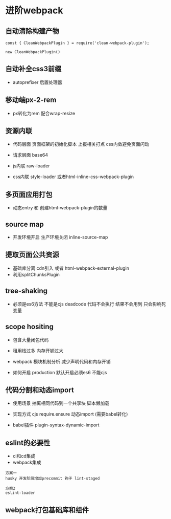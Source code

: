 # 进阶webpack 

## 自动清除构建产物

```
const { CleanWebpackPlugin } = require('clean-webpack-plugin');

new CleanWebpackPlugin()
```

## 自动补全css3前缀

* autoprefixer 后置处理器

## 移动端px-2-rem

* px转化为rem 配合wrap-resize

## 资源内联

* 代码层面 页面框架的初始化脚本  上报相关打点 css内敛避免页面闪动
* 请求层面 base64

* js内联  raw-loader
* css内联  style-loader 或者html-inline-css-webpack-plugin


## 多页面应用打包

* 动态entry 和 创建html-webpack-plugin的数量

## source map 

* 开发环境开启 生产环境关闭  inline-source-map

## 提取页面公共资源

* 基础库分离  cdn引入 或者 html-webpack-external-plugin
* 利用splitChunksPlugin

## tree-shaking 

* 必须是es6方法 不能是cjs deadcode 代码不会执行 结果不会用到 只会影响死变量

## scope hositing 

* 包含大量闭包代码
* 租用栈过多 内存开销过大

* webpack 模块机制分析   减少声明代码和内存开销

* 如何开启 production  默认开启必须es6 不能cjs

## 代码分割和动态import 
* 使用场景 抽离相同代码到一个共享块  脚本懒加载 
* 实现方式  cjs require.ensure  动态import (需要babel转化)

* babel插件  plugin-syntax-dynamic-import

## eslint的必要性

* ci和cd集成
* webpack集成

```
方案一
husky 开发阶段增加precommit 钩子 lint-staged 

方案2
eslint-loader
```

## webpack打包基础库和组件